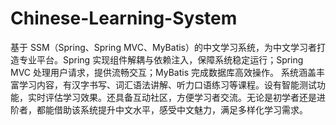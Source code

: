 # Chinese-Learning-System
基于 SSM（Spring、Spring MVC、MyBatis）的中文学习系统，为中文学习者打造专业平台。Spring 实现组件解耦与依赖注入，保障系统稳定运行；Spring MVC 处理用户请求，提供流畅交互；MyBatis 完成数据库高效操作。  系统涵盖丰富学习内容，有汉字书写、词汇语法讲解、听力口语练习等课程。设有智能测试功能，实时评估学习效果。还具备互动社区，方便学习者交流。无论是初学者还是进阶者，都能借助该系统提升中文水平，感受中文魅力，满足多样化学习需求。 
